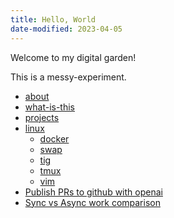```yaml
---
title: Hello, World
date-modified: 2023-04-05
---
```


Welcome to my digital garden!

This is a messy-experiment.

* [about](about.html)
* [what-is-this](what-is-this.html)
* [projects](projects.html)
* [linux](./linux/index.html)
    + [docker](./linux/docker.html)
    + [swap](./linux/swap.html)
    + [tig](./linux/tig.html)
    + [tmux](./linux/tmux.html)
    + [vim](./linux/vim.html)
* [Publish PRs to github with openai](./create-pr-with-openai.html)
* [Sync vs Async work comparison](./sync-vs-async.html)
